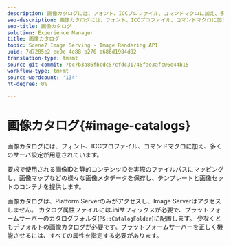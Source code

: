 ```yaml
---
description: 画像カタログには、フォント、ICCプロファイル、コマンドマクロに加え、多くのサーバ設定が用意されています。
seo-description: 画像カタログには、フォント、ICCプロファイル、コマンドマクロに加え、多くのサーバ設定が用意されています。
seo-title: 画像カタログ
solution: Experience Manager
title: 画像カタログ
topic: Scene7 Image Serving - Image Rendering API
uuid: 7d7285e2-ee9c-4e88-b270-b686d1984d82
translation-type: tm+mt
source-git-commit: 7bc7b3a86fbcdc57cfdc31745fae3afc06e44b15
workflow-type: tm+mt
source-wordcount: '134'
ht-degree: 0%

---
```



# 画像カタログ{#image-catalogs}

画像カタログには、フォント、ICCプロファイル、コマンドマクロに加え、多くのサーバ設定が用意されています。

要求で使用される画像IDと静的コンテンツIDを実際のファイルパスにマッピングし、画像マップなどの様々な画像メタデータを保存し、テンプレートと画像セットのコンテナを提供します。

画像カタログは、Platform Serverのみがアクセスし、Image Serverはアクセスしません。 カタログ属性ファイルには.iniサフィックスが必要で、プラットフォームサーバーのカタログフォルダ(`PS::CatalogFolder`)に配置します。 少なくともデフォルトの画像カタログが必要です。プラットフォームサーバーを正しく機能させるには、すべての属性を指定する必要があります。
